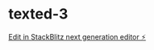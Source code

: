 # texted-3

[Edit in StackBlitz next generation editor ⚡️](https://stackblitz.com/~/github.com/Cburton1998/texted-3)